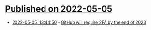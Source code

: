 # [Published on 2022-05-05](index.md)

* [2022-05-05, 13:44:50](https://news.ycombinator.com/item?id=31273229) - [GitHub will require 2FA by the end of 2023](https://github.blog/2022-05-04-software-security-starts-with-the-developer-securing-developer-accounts-with-2fa/)
